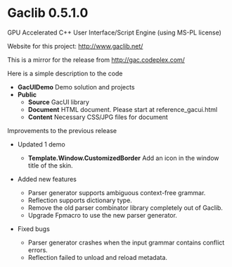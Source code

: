 # Gaclib 0.5.1.0


GPU Accelerated C++ User Interface/Script Engine (using MS-PL license)

Website for this project: http://www.gaclib.net/

This is a mirror for the release from http://gac.codeplex.com/

Here is a simple description to the code
* **GacUIDemo** Demo solution and projects
* **Public** 
    * **Source** GacUI library
    * **Document** HTML document. Please start at reference_gacui.html
    * **Content** Necessary CSS/JPG files for document

Improvements to the previous release
* Updated 1 demo
    * **Template.Window.CustomizedBorder** Add an icon in the window title of the skin.
* Added new features

    * Parser generator supports ambiguous context-free grammar.
    * Reflection supports dictionary type.
    * Remove the old parser combinator library completely out of Gaclib.
    * Upgrade Fpmacro to use the new parser generator.
* Fixed bugs
    * Parser generator crashes when the input grammar contains conflict errors.
    * Reflection failed to unload and reload metadata.